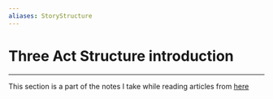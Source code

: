 ```yaml
---
aliases: StoryStructure
---
```

# Three Act Structure introduction
---
This section is a part of the notes I take while reading articles from [here](https://thenovelsmithy.com/story-structure-1-act-1-the-hook/)

